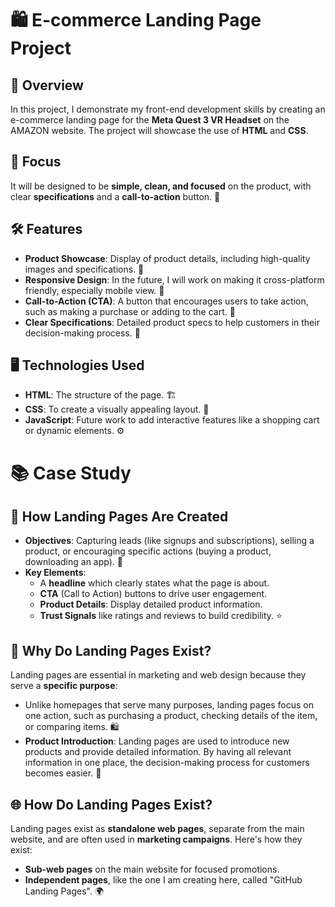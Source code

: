 # 🛍️ E-commerce Landing Page Project

## 🌟 Overview
In this project, I demonstrate my front-end development skills by creating an e-commerce landing page for the **Meta Quest 3 VR Headset** on the AMAZON website. The project will showcase the use of **HTML** and **CSS**. 

## 🎯 Focus
It will be designed to be **simple, clean, and focused** on the product, with clear **specifications** and a **call-to-action** button. 🚀

## 🛠️ Features
- **Product Showcase**: Display of product details, including high-quality images and specifications. 📸
- **Responsive Design**: In the future, I will work on making it cross-platform friendly, especially mobile view. 📱
- **Call-to-Action (CTA)**: A button that encourages users to take action, such as making a purchase or adding to the cart. 🛒
- **Clear Specifications**: Detailed product specs to help customers in their decision-making process. 📝

## 🖥️ Technologies Used
- **HTML**: The structure of the page. 🏗️
- **CSS**: To create a visually appealing layout. 🎨
- **JavaScript**: Future work to add interactive features like a shopping cart or dynamic elements. ⚙️

# 📚 Case Study

## 📝 How Landing Pages Are Created
- **Objectives**: Capturing leads (like signups and subscriptions), selling a product, or encouraging specific actions (buying a product, downloading an app). 🎯
- **Key Elements**:
  - A **headline** which clearly states what the page is about.
  - **CTA** (Call to Action) buttons to drive user engagement.
  - **Product Details**: Display detailed product information.
  - **Trust Signals** like ratings and reviews to build credibility. ⭐️

## 📍 Why Do Landing Pages Exist?
Landing pages are essential in marketing and web design because they serve a **specific purpose**:
- Unlike homepages that serve many purposes, landing pages focus on one action, such as purchasing a product, checking details of the item, or comparing items. 🛍️
- **Product Introduction**: Landing pages are used to introduce new products and provide detailed information. By having all relevant information in one place, the decision-making process for customers becomes easier. 🤔

## 🌐 How Do Landing Pages Exist?
Landing pages exist as **standalone web pages**, separate from the main website, and are often used in **marketing campaigns**. Here's how they exist:
- **Sub-web pages** on the main website for focused promotions.
- **Independent pages**, like the one I am creating here, called "GitHub Landing Pages". 🌍

